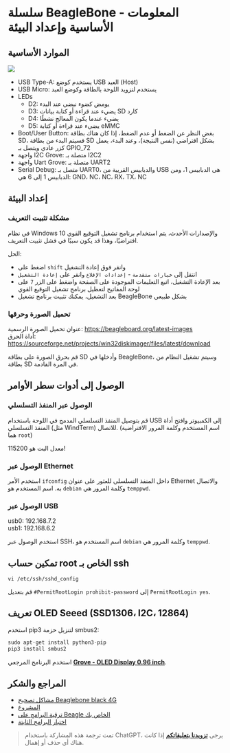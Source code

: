 # سلسلة BeagleBone - المعلومات الأساسية وإعداد البيئة

## الموارد الأساسية

![](https://wiki-media-1253965369.cos.ap-guangzhou.myqcloud.com/img/20211008090724.png)

- USB Type-A: يستخدم كوضع USB العبد (Host)
- USB Micro: يستخدم لتزويد اللوحة بالطاقة وكوضع العبد
- LEDs
  - D2: يومض كضوء نبضي عند البدء
  - D3: يضيء عند قراءة أو كتابة بيانات SD كارد
  - D4: يضيء عندما يكون المعالج نشطًا
  - D5: يضيء عند قراءة أو كتابة eMMC
- Boot/User Button: بغض النظر عن الضغط أو عدم الضغط، إذا كان هناك بطاقة SD، فسيتم البدء من بطاقة SD بشكل افتراضي (نفس النتيجة)، وعند البدء، يعمل كزر عادي ويتصل بـ GPIO_72
- واجهة I2C Grove: متصلة بـ I2C2
- واجهة Uart Grove: متصلة بـ UART2
- Serial Debug: متصل بـ UART0، والدبابيس القريبة من USB هي الدبابيس 1، ومن الدبابيس 1 إلى 6 هي: GND، NC، NC، RX، TX، NC

## إعداد البيئة

### مشكلة تثبيت التعريف

في نظام Windows 10 والإصدارات الأحدث، يتم استخدام برنامج تشغيل التوقيع القوي افتراضيًا، وهذا قد يكون سببًا في فشل تثبيت التعريف.

الحل:

- اضغط على `shift` وانقر فوق إعادة التشغيل
- انتقل إلى `خيارات متقدمة` - `إعدادات الإقلاع` وانقر على `إعادة التشغيل`
- بعد الإعادة التشغيل، اتبع التعليمات الموجودة على الصفحة واضغط على الزر `7` على لوحة المفاتيح لتعطيل برنامج تشغيل التوقيع القوي
- بعد التشغيل، يمكنك تثبيت برنامج تشغيل BeagleBone بشكل طبيعي

### تحميل الصورة وحرقها

عنوان تحميل الصورة الرسمية: https://beagleboard.org/latest-images  
أداة الحرق: https://sourceforge.net/projects/win32diskimager/files/latest/download

قم بحرق الصورة على بطاقة SD وأدخلها في BeagleBone، وسيتم تشغيل النظام من بطاقة SD في المرة القادمة.

## الوصول إلى أدوات سطر الأوامر

### الوصول عبر المنفذ التسلسلي

قم بتوصيل المنفذ التسلسلي المدمج في اللوحة باستخدام USB إلى الكمبيوتر وافتح أداة المنفذ التسلسلي (مثل WindTerm) للاتصال. (اسم المستخدم وكلمة المرور الافتراضية هما `root`)

معدل البت هو 115200!

### الوصول عبر Ethernet

استخدم الأمر `ifconfig` داخل المنفذ التسلسلي للعثور على عنوان Ethernet والاتصال به. اسم المستخدم هو `debian` وكلمة المرور هي `temppwd`.

### الوصول عبر USB

usb0: 192.168.7.2  
usb1: 192.168.6.2

استخدم الوصول عبر SSH، اسم المستخدم هو `debian` وكلمة المرور هي `temppwd`.

## تمكين حساب root الخاص بـ ssh

```shell
vi /etc/ssh/sshd_config
```

قم بتعديل `#PermitRootLogin prohibit-password` إلى `PermitRootLogin yes`.

## تعريف OLED Seeed (SSD1306، I2C، 12864)

استخدم pip3 لتنزيل حزمة smbus2:

```py
sudo apt-get install python3-pip
pip3 install smbus2
```

استخدم البرنامج المرجعي [**Grove - OLED Display 0.96 inch**](https://wiki.seeedstudio.com/Grove-OLED_Display_0.96inch/#play-with-beaglebone-green).

## المراجع والشكر

- [مشاكل تصحيح Beaglebone black 4G](https://blog.csdn.net/qq_32543253/article/details/53536266)
- [المشروع](https://beagleboard.org/p)
- [ترقية البرامج على Beagle الخاص بك](https://beagleboard.org/upgrade#connect)
- [اختبار البرامج الثابتة](http://plm.seeedstudio.com.cn:9002/Windchill/app/#ptc1/tcomp/infoPage?oid=VR%3Awt.doc.WTDocument%3A30844361&u8=1)

> تمت ترجمة هذه المشاركة باستخدام ChatGPT، يرجى [**تزويدنا بتعليقاتكم**](https://github.com/linyuxuanlin/Wiki_MkDocs/issues/new) إذا كانت هناك أي حذف أو إهمال.
